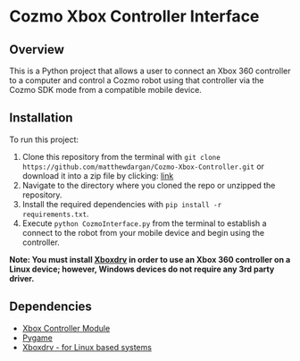 # Cozmo Xbox Controller Interface
## Overview
This is a Python project that allows a user to connect an Xbox 360 controller to a computer and control a Cozmo robot
using that controller via the Cozmo SDK mode from a compatible mobile device.

## Installation
To run this project:

1. Clone this repository from the terminal with `git clone https://github.com/matthewdargan/Cozmo-Xbox-Controller.git` or download it into a zip file by clicking:
[link](https://github.com/matthewdargan/Cozmo-Xbox-Controller/archive/master.zip)
2. Navigate to the directory where you cloned the repo or unzipped the repository.
3. Install the required dependencies with `pip install -r requirements.txt`.
4. Execute `python CozmoInterface.py` from the terminal to establish a connect to the robot from your mobile device and begin using the controller.

**Note: You must install [Xboxdrv](https://github.com/xboxdrv/xboxdrv) in order to use an Xbox 360 controller on a Linux device; however, Windows devices do not require any 3rd party driver.**

## Dependencies
* [Xbox Controller Module](https://github.com/martinohanlon/XboxController)
* [Pygame](https://www.pygame.org/wiki/GettingStarted)
* [Xboxdrv - for Linux based systems](https://github.com/xboxdrv/xboxdrv)
